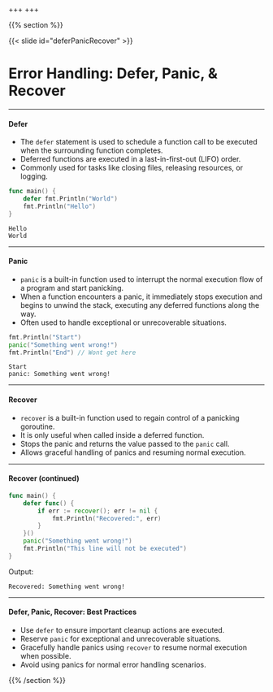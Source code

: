 +++
+++

{{% section %}}

{{< slide id="deferPanicRecover" >}}
# Error Handling: Defer, Panic, & Recover

---

#### Defer
- The `defer` statement is used to schedule a function call to be executed when the surrounding function completes.
- Deferred functions are executed in a last-in-first-out (LIFO) order.
- Commonly used for tasks like closing files, releasing resources, or logging.

```go
func main() {
    defer fmt.Println("World")
    fmt.Println("Hello")
}
```
```
Hello
World
```
---

#### Panic
- `panic` is a built-in function used to interrupt the normal execution flow of a program and start panicking.
- When a function encounters a panic, it immediately stops execution and begins to unwind the stack, executing any deferred functions along the way.
- Often used to handle exceptional or unrecoverable situations.

```go
fmt.Println("Start")
panic("Something went wrong!")
fmt.Println("End") // Wont get here
```
```
Start
panic: Something went wrong!
```
---

#### Recover
- `recover` is a built-in function used to regain control of a panicking goroutine.
- It is only useful when called inside a deferred function.
- Stops the panic and returns the value passed to the `panic` call.
- Allows graceful handling of panics and resuming normal execution.

---
#### Recover (continued)

```go
func main() {
    defer func() {
        if err := recover(); err != nil {
            fmt.Println("Recovered:", err)
        }
    }()
    panic("Something went wrong!")
    fmt.Println("This line will not be executed")
}
```
Output:
```
Recovered: Something went wrong!
```
---

#### Defer, Panic, Recover: Best Practices
- Use `defer` to ensure important cleanup actions are executed.
- Reserve `panic` for exceptional and unrecoverable situations.
- Gracefully handle panics using `recover` to resume normal execution when possible.
- Avoid using panics for normal error handling scenarios.


{{% /section %}}